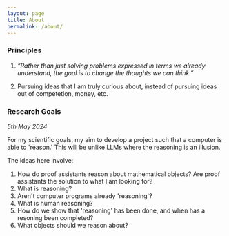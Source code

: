 ```yaml
---
layout: page
title: About
permalink: /about/
---
```




### Principles

1. *“Rather than just solving problems expressed in terms we already understand, the goal is to change the thoughts we can think.”*

2. Pursuing ideas that I am truly curious about, instead of pursuing ideas out of competetion, money, etc.

### Research Goals

*5th May 2024*

For my scientific goals, my aim to develop a project such that a computer is able to 'reason.' This will be unlike LLMs where the reasoning is an illusion. 

The ideas here involve:
1. How do proof assistants reason about mathematical objects? Are proof assistants the solution to what I am looking for?
2. What is reasoning?
3. Aren't computer programs already 'reasoning'? 
4. What is human reasoning?
5. How do we show that 'reasoning' has been done, and when has a resoning been completed?
6. What objects should we reason about?


